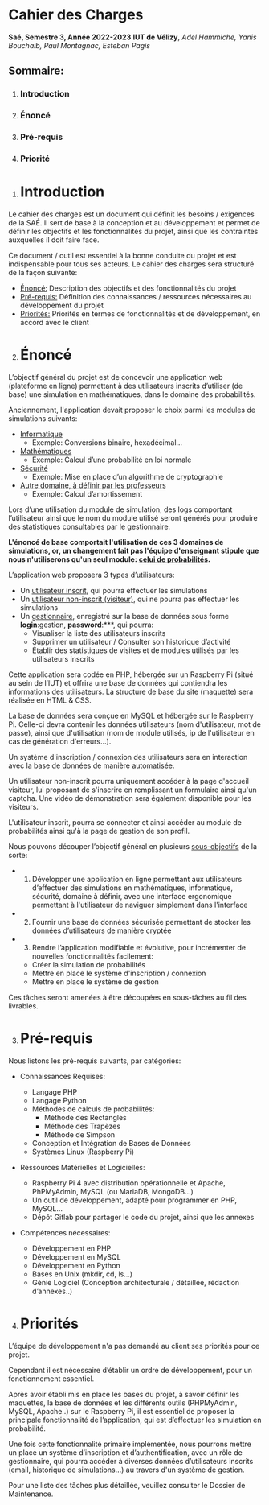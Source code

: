 ﻿# Cahier des Charges
**Saé, Semestre 3, Année 2022-2023**
**IUT de Vélizy**,
*Adel Hammiche, Yanis Bouchaib, Paul Montagnac, Esteban Pagis*

## Sommaire:
1.  ### Introduction
2.  ### Énoncé
3.  ### Pré-requis
4.  ### Priorité

###

1. # Introduction
Le cahier des charges est un document qui définit les besoins / exigences de la SAÉ.
Il sert de base à la conception et au développement et permet de définir les objectifs et les fonctionnalités du projet, ainsi que les contraintes auxquelles il doit faire face.

Ce document / outil est essentiel à la bonne conduite du projet et est indispensable pour tous ses acteurs.
Le cahier des charges sera structuré de la façon suivante:
* <u>Énoncé:</u> Description des objectifs et des fonctionnalités du projet
* <u>Pré-requis:</u> Définition des connaissances / ressources nécessaires au développement du projet
* <u>Priorités:</u> Priorités en termes de fonctionnalités et de développement, en accord avec le client

2.  # Énoncé
L’objectif général du projet est de concevoir une application web (plateforme en ligne) permettant à des utilisateurs inscrits d’utiliser (de base) une simulation en mathématiques, dans le domaine des probabilités.
 
Anciennement, l'application devait proposer le choix parmi les modules de simulations suivants:
* <u>Informatique</u>
	* Exemple: Conversions binaire, hexadécimal…
* <u>Mathématiques</u>
	* Exemple: Calcul d’une probabilité en loi normale
* <u>Sécurité</u>
	* Exemple: Mise en place d’un algorithme de cryptographie
*   <u>Autre domaine, à définir par les professeurs</u>
	* Exemple: Calcul d’amortissement

Lors d’une utilisation du module de simulation, des logs comportant l’utilisateur ainsi que le nom du module utilisé seront générés pour produire des statistiques consultables par le gestionnaire.

**L'énoncé de base comportait l'utilisation de ces 3 domaines de simulations, or, un changement fait pas l'équipe d'enseignant stipule que nous n'utiliserons qu'un seul module: <u>celui de probabilités</u>.**

L’application web proposera 3 types d’utilisateurs:
* Un <u>utilisateur inscrit</u>, qui pourra effectuer les simulations
* Un <u>utilisateur non-inscrit (visiteur)</u>, qui ne pourra pas effectuer les simulations
* Un <u>gestionnaire</u>, enregistré sur la base de données sous forme <b>login</b>:gestion, <b>password</b>:***, qui pourra:
	* Visualiser la liste des utilisateurs inscrits
	* Supprimer un utilisateur / Consulter son historique d’activité
	* Établir des statistiques de visites et de modules utilisés par les utilisateurs inscrits

Cette application sera codée en PHP, hébergée sur un Raspberry Pi (situé au sein de l’IUT) et offrira une base de données qui contiendra les informations des utilisateurs.
La structure de base du site (maquette) sera réalisée en HTML & CSS.

La base de données sera conçue en MySQL et hébergée sur le Raspberry Pi. Celle-ci devra contenir les données utilisateurs (nom d'utilisateur, mot de passe), ainsi que d'utilisation (nom de module utilisés, ip de l'utilisateur en cas de génération d'erreurs...).

Un système d'inscription / connexion des utilisateurs sera en interaction avec la base de données de manière automatisée. 

Un utilisateur non-inscrit pourra uniquement accéder à la page d'accueil visiteur, lui proposant de s'inscrire en remplissant un formulaire ainsi qu'un captcha. Une vidéo de démonstration sera également disponible pour les visiteurs.

L'utilisateur inscrit, pourra se connecter et ainsi accéder au module de probabilités ainsi qu'à la page de gestion de son profil.

Nous pouvons découper l’objectif général en plusieurs <u>sous-objectifs</u> de la sorte:

*   1. Développer une application en ligne permettant aux utilisateurs d’effectuer des simulations en mathématiques, informatique, sécurité, domaine à définir, avec une interface ergonomique permettant à l'utilisateur de naviguer simplement dans l'interface
*   2. Fournir une base de données sécurisée permettant de stocker les données d’utilisateurs de manière cryptée
*   3. Rendre l’application modifiable et évolutive, pour incrémenter de nouvelles fonctionnalités facilement:
	* Créer la simulation de probabilités
	* Mettre en place le système d'inscription / connexion
	* Mettre en place le système de gestion

Ces tâches seront amenées à être découpées en sous-tâches au fil des livrables.

3.  # Pré-requis

Nous listons les pré-requis suivants, par catégories:
- Connaissances Requises:
	- Langage PHP
	- Langage Python
	- Méthodes de calculs de probabilités:
		- Méthode des Rectangles
		- Méthode des Trapèzes
		- Méthode de Simpson
	- Conception et Intégration de Bases de Données
	- Systèmes Linux (Raspberry Pi)

- Ressources Matérielles et Logicielles:
	- Raspberry Pi 4 avec distribution opérationnelle et Apache, PhPMyAdmin, MySQL (ou MariaDB, MongoDB…)
	- Un outil de développement, adapté pour programmer en PHP, MySQL…
	- Dépôt Gitlab pour partager le code du projet, ainsi que les annexes

- Compétences nécessaires:
	- Développement en PHP
	- Développement en MySQL
	- Développement en Python
	- Bases en Unix (mkdir, cd, ls…)
	- Génie Logiciel (Conception architecturale / détaillée, rédaction d’annexes..)

4.  # Priorités

L’équipe de développement n'a pas demandé au client ses priorités pour ce projet.

Cependant il est nécessaire d’établir un ordre de développement, pour un fonctionnement essentiel.

Après avoir établi mis en place les bases du projet, à savoir définir les maquettes, la base de données et les différents outils (PHPMyAdmin, MySQL, Apache..) sur le Raspberry Pi, il est essentiel de proposer la principale fonctionnalité de l’application, qui est d’effectuer les simulation en probabilité.

Une fois cette fonctionnalité primaire implémentée, nous pourrons mettre un place un système d’inscription et d’authentification, avec un rôle de gestionnaire, qui pourra accéder à diverses données d’utilisateurs inscrits (email, historique de simulations…) au travers d'un système de gestion.

Pour une liste des tâches plus détaillée, veuillez consulter le Dossier de Maintenance.